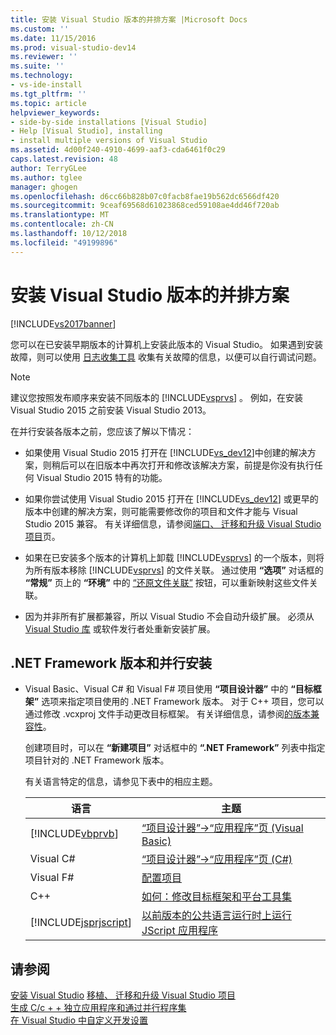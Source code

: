 ```yaml
---
title: 安装 Visual Studio 版本的并排方案 |Microsoft Docs
ms.custom: ''
ms.date: 11/15/2016
ms.prod: visual-studio-dev14
ms.reviewer: ''
ms.suite: ''
ms.technology:
- vs-ide-install
ms.tgt_pltfrm: ''
ms.topic: article
helpviewer_keywords:
- side-by-side installations [Visual Studio]
- Help [Visual Studio], installing
- install multiple versions of Visual Studio
ms.assetid: 4d00f240-4910-4699-aaf3-cda6461f0c29
caps.latest.revision: 48
author: TerryGLee
ms.author: tglee
manager: ghogen
ms.openlocfilehash: d6cc66b828b07c0facb8fae19b562dc6566df420
ms.sourcegitcommit: 9ceaf69568d61023868ced59108ae4dd46f720ab
ms.translationtype: MT
ms.contentlocale: zh-CN
ms.lasthandoff: 10/12/2018
ms.locfileid: "49199896"
---
```

# <a name="install-visual-studio-versions-side-by-side"></a>安装 Visual Studio 版本的并排方案
[!INCLUDE[vs2017banner](../includes/vs2017banner.md)]

您可以在已安装早期版本的计算机上安装此版本的 Visual Studio。 如果遇到安装故障，则可以使用 [日志收集工具](http://go.microsoft.com/fwlink/?LinkId=262077) 收集有关故障的信息，以便可以自行调试问题。  
  
> [!NOTE]
>  建议您按照发布顺序来安装不同版本的 [!INCLUDE[vsprvs](../includes/vsprvs-md.md)] 。 例如，在安装 Visual Studio 2015 之前安装 Visual Studio 2013。  
  
 在并行安装各版本之前，您应该了解以下情况：  
  
-   如果使用 Visual Studio 2015 打开在 [!INCLUDE[vs_dev12](../includes/vs-dev12-md.md)]中创建的解决方案，则稍后可以在旧版本中再次打开和修改该解决方案，前提是你没有执行任何 Visual Studio 2015 特有的功能。  
  
-   如果你尝试使用 Visual Studio 2015 打开在 [!INCLUDE[vs_dev12](../includes/vs-dev12-md.md)] 或更早的版本中创建的解决方案，则可能需要修改你的项目和文件才能与 Visual Studio 2015 兼容。 有关详细信息，请参阅[端口、 迁移和升级 Visual Studio 项目](../misc/port-migrate-and-upgrade-visual-studio-projects-in-visual-studio-15-rc.md)页。  
  
-   如果在已安装多个版本的计算机上卸载 [!INCLUDE[vsprvs](../includes/vsprvs-md.md)] 的一个版本，则将为所有版本移除 [!INCLUDE[vsprvs](../includes/vsprvs-md.md)] 的文件关联。 通过使用 **“选项”** 对话框的 **“常规”** 页上的 **“环境”** 中的 [“还原文件关联”](../ide/reference/general-environment-options-dialog-box.md) 按钮，可以重新映射这些文件关联。  
  
-   因为并非所有扩展都兼容，所以 Visual Studio 不会自动升级扩展。 必须从 [Visual Studio 库](http://go.microsoft.com/fwlink/?LinkId=178891) 或软件发行者处重新安装扩展。  
  
## <a name="net-framework-versions-and-side-by-side-installations"></a>.NET Framework 版本和并行安装  
  
-   Visual Basic、Visual C# 和 Visual F# 项目使用 **“项目设计器”** 中的 **“目标框架”** 选项来指定项目使用的 .NET Framework 版本。 对于 C++ 项目，您可以通过修改 .vcxproj 文件手动更改目标框架。 有关详细信息，请参阅[的版本兼容性](http://msdn.microsoft.com/library/2f25e522-456a-48c3-8a53-e5f39275649f)。  
  
     创建项目时，可以在 **“新建项目”** 对话框中的 **“.NET Framework”** 列表中指定项目针对的 .NET Framework 版本。  
  
     有关语言特定的信息，请参见下表中的相应主题。  
  
    |语言|主题|  
    |--------------|-----------|  
    |[!INCLUDE[vbprvb](../includes/vbprvb-md.md)]|[“项目设计器”->“应用程序”页 (Visual Basic)](../ide/reference/application-page-project-designer-visual-basic.md)|  
    |Visual C#|[“项目设计器”->“应用程序”页 (C#)](../ide/reference/application-page-project-designer-csharp.md)|  
    |Visual F#|[配置项目](http://msdn.microsoft.com/library/a1489abb-6294-4f8f-b71f-2cb126393526)|  
    |C++|[如何：修改目标框架和平台工具集](http://msdn.microsoft.com/library/031b1d54-e6e1-4da7-9868-3e75a87d9ffe)|  
    |[!INCLUDE[jsprjscript](../includes/jsprjscript-md.md)]|[以前版本的公共语言运行时上运行 JScript 应用程序](http://msdn.microsoft.com/en-us/bbea51b5-ac03-4e6c-b9a6-f487ef63eda5)|  
  
## <a name="see-also"></a>请参阅  
 [安装 Visual Studio](../install/install-visual-studio-2015.md) [移植、 迁移和升级 Visual Studio 项目](../misc/port-migrate-and-upgrade-visual-studio-projects-in-visual-studio-15-rc.md)   
 [生成 C/c + + 独立应用程序和通过并行程序集](http://msdn.microsoft.com/library/9465904e-76f7-48bd-bb3f-c55d8f1699b6)   
 [在 Visual Studio 中自定义开发设置](http://msdn.microsoft.com/en-us/22c4debb-4e31-47a8-8f19-16f328d7dcd3)